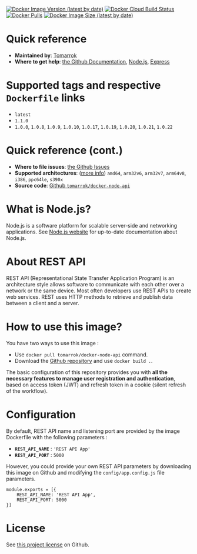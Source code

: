 [![Docker Image Version (latest by date)](https://img.shields.io/docker/v/tomarrok/docker-node-api)](https://hub.docker.com/r/tomarrok/docker-node-api)
[![Docker Cloud Build Status](https://img.shields.io/docker/cloud/build/tomarrok/docker-node-api)](https://hub.docker.com/r/tomarrok/docker-node-api)
[![Docker Pulls](https://img.shields.io/docker/pulls/tomarrok/docker-node-api)](https://hub.docker.com/r/tomarrok/docker-node-api)
[![Docker Image Size (latest by date)](https://img.shields.io/docker/image-size/tomarrok/docker-node-api)](https://hub.docker.com/r/tomarrok/docker-node-api)

# Quick reference
- **Maintained by**: [Tomarrok](https://github.com/tomarrok)
- **Where to get help**: [the Github Documentation](https://github.com/tomarrok/docker-node-api), [Node.js](https://nodejs.org/en/docs/), [Express](https://expressjs.com)

# Supported tags and respective `Dockerfile` links
- `latest`
- `1.1.0`
- `1.0.0`, `1.0.8`, `1.0.9`, `1.0.10`, `1.0.17`, `1.0.19`, `1.0.20`, `1.0.21`, `1.0.22`

# Quick reference (cont.)
- **Where to file issues**: [the Github Issues](https://github.com/tomarrok/docker-node-api/issues)
- **Supported architectures**: ([more info](https://github.com/docker-library/official-images#architectures-other-than-amd64)) `amd64`, `arm32v6`, `arm32v7`, `arm64v8`, `i386`, `ppc64le`, `s390x`
- **Source code**: [Github `tomarrok/docker-node-api`](https://github.com/tomarrok/docker-node-api)

# What is Node.js?
Node.js is a software platform for scalable server-side and networking applications. See [Node.js website](https://nodejs.org/) for up-to-date documentation about Node.js.

# About REST API
REST API (Representational State Transfer Application Program) is an architecture style allows software to communicate with each other over a network or the same device. Most often developers use REST APIs to create web services. REST uses HTTP methods to retrieve and publish data between a client and a server.

# How to use this image?
You have two ways to use this image :
- Use `docker pull tomarrok/docker-node-api` command.
- Download the [Github repository](https://github.com/tomarrok/docker-node-api) and use `docker build .`.

The basic configuration of this repository provides you with __all the necessary features to manage user registration and authentication__, based on access token (JWT) and refresh token in a cookie (silent refresh of the workflow).

# Configuration
By default, REST API name and listening port are provided by the image Dockerfile with the following parameters :
- **`REST_API_NAME`** : `'REST API App'`
- **`REST_API_PORT`** : `5000`

However, you could provide your own REST API parameters by downloading this image on Github and modifying the `config/app.config.js` file parameters.
```
module.exports = [{
    REST_API_NAME: 'REST API App',
    REST_API_PORT: 5000
}]
```

# License
See [this project license](https://github.com/tomarrok/docker-node-api/blob/master/LICENSE) on Github.

